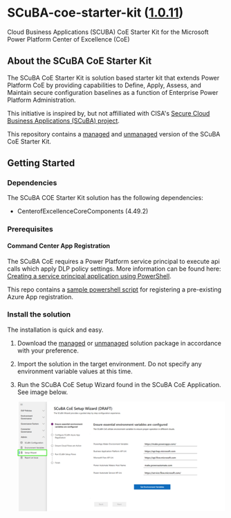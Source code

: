# SCuBA-coe-starter-kit ([1.0.11](/ReleaseNotes.md#1011))

Cloud Business Applications (SCUBA) CoE Starter Kit for the Microsoft Power Platform Center of Excellence (CoE)

## About the SCuBA CoE Starter Kit

The SCuBA CoE Starter Kit is solution based starter kit that extends Power Platform CoE by providing capabilities to Define, Apply, Assess, and Maintain secure configuration baselines as a function of Enterprise Power Platform Administration.

This initiative is inspired by, but not affilliated with CISA's [Secure Cloud Business Applications (SCuBA) project](https://www.cisa.gov/resources-tools/services/secure-cloud-business-applications-scuba-project).

This repository contains a [managed](https://github.com/Open-Strata-Commons/SCuBA-coe-starter-kit/raw/refs/heads/main/PowerPlatformSCuBACOE/PowerPlatformSCuBACOE.Solution_managed.zip) and [unmanaged](https://github.com/Open-Strata-Commons/SCuBA-coe-starter-kit/raw/refs/heads/main/PowerPlatformSCuBACOE/PowerPlatformSCuBACOE.Solution.zip) version of the SCuBA CoE Starter Kit.

## Getting Started

### Dependencies

The SCuBA COE Starter Kit solution has the following dependencies:

- CenterofExcellenceCoreComponents (4.49.2)

### Prerequisites

#### Command Center App Registration

The SCuBA CoE requires a Power Platform service principal to execute api calls which apply DLP policy settings.  More information can be found here: [Creating a service principal application using PowerShell](https://learn.microsoft.com/en-us/power-platform/admin/powershell-create-service-principal).

This repo contains a [sample powershell script](https://github.com/Open-Strata-Commons/SCuBA-coe-starter-kit/raw/refs/heads/main/powershell/register-pp-spn.ps1) for registering a pre-existing Azure App registration.

### Install the solution

The installation is quick and easy.
1. Download the [managed](https://github.com/Open-Strata-Commons/SCuBA-coe-starter-kit/raw/refs/heads/main/PowerPlatformSCuBACOE/PowerPlatformSCuBACOE.Solution_managed.zip) or [unmanaged](https://github.com/Open-Strata-Commons/SCuBA-coe-starter-kit/raw/refs/heads/main/PowerPlatformSCuBACOE/PowerPlatformSCuBACOE.Solution.zip) solution package in accordance with your preference.
2. Import the solution in the target environment.  Do not specify any environment variable values at this time.
3. Run the SCuBA CoE Setup Wizard found in the SCuBA CoE Application.  See image below.

    ![SCuBA CoE Setup Wizard](/media/guided-setup-01.png)

